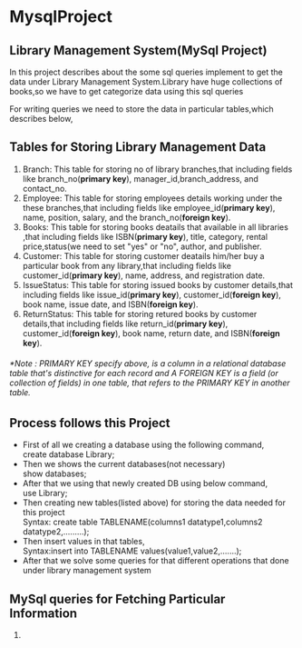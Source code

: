 # MysqlProject
                                                               
    
  ## Library Management System(MySql Project)

  <p>In this project describes about the some sql queries implement to get the data under Library Management System.Library have huge collections of books,so we have to get categorize data using this sql queries</p>

  For writing queries we need to store the data in particular tables,which describes below,

  ## Tables for Storing Library Management Data

<ol>
<li>Branch: This table for storing no of library branches,that including fields like branch_no(<b>primary key</b>), manager_id,branch_address, and contact_no.</li>

<li>Employee: This table for storing employees details working under the these branches,that including fields like employee_id(<b>primary key</b>), name, position, salary, and the branch_no(<b>foreign key</b>).</li>

<li>Books:  This table for storing books deatails that available in all libraries ,that including fields like ISBN(<b>primary key</b>), title, category, rental price,status(we need to set "yes" or "no", author, and publisher.</li>

<li>Customer: This table for storing customer deatails him/her buy a particular book from any library,that including fields like customer_id(<b>primary key</b>), name, address, and registration date.</li>

<li>IssueStatus: This table for storing issued books by customer details,that including fields like issue_id(<b>primary key</b>), customer_id(<b>foreign key</b>), book name, issue date, and ISBN(<b>foreign key</b>).</li>

<li>ReturnStatus: This table for storing retured books by customer details,that including fields like return_id(<b>primary key</b>), customer_id(<b>foreign key</b>), book name, return date, and ISBN(<b>foreign key</b>).</li>
</ol>


###### *Note : PRIMARY KEY specify above, is a column in a relational database table that's distinctive for each record and A FOREIGN KEY is a field (or collection of fields) in one table, that refers to the PRIMARY KEY in another table.

## Process follows this Project

<ul>
<li>First of all we creating a database using the following command,</li>
          create database Library;
  <li>Then we shows the current databases(not necessary)</li>
          show databases;
  <li>After that we using that newly created DB using below command,</li>
           use Library;
  <li>Then creating new tables(listed above) for storing the data needed for this project</li>
     Syntax: create table TABLENAME(columns1 datatype1,columns2 datatype2,.........);
 <li>Then insert values in that tables,</li>
  Syntax:insert into TABLENAME values(value1,value2,.......);

<li>After that we solve some queries for that different operations that done under library management system</li>
</ul>

## MySql queries for Fetching Particular Information

<ol>
<li>


  
</li>
  
</ol>

